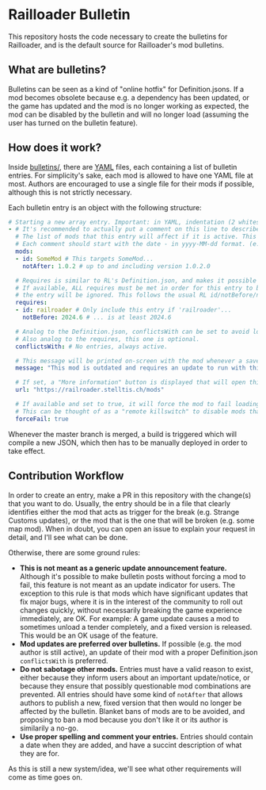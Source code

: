 # Railloader Bulletin

This repository hosts the code necessary to create the bulletins for Railloader, and is the default source for Railloader's mod bulletins.

## What are bulletins?

Bulletins can be seen as a kind of "online hotfix" for Definition.jsons. If a mod becomes obsolete because e.g. a dependency has been updated,
or the game has updated and the mod is no longer working as expected, the mod can be disabled by the bulletin and will no longer load (assuming
the user has turned on the bulletin feature).

## How does it work?

Inside [bulletins/](bulletins/), there are [YAML](https://en.wikipedia.org/wiki/YAML) files, each containing a list of bulletin entries. For simplicity's sake,
each mod is allowed to have one YAML file at most. Authors are encouraged to use a single file for their mods if possible, although this is not strictly necessary.

Each bulletin entry is an object with the following structure:
```yaml
# Starting a new array entry. Important: in YAML, indentation (2 whitespaces) is important, compared to JSON.
- # It's recommended to actually put a comment on this line to describe what the entry is supposed to do.
  # The list of mods that this entry will affect if it is active. This SHOULD always be AT LEAST an id and notAfter.
  # Each comment should start with the date - in yyyy-MM-dd format. (e.g. 2025-12-24).
  mods:
  - id: SomeMod # This targets SomeMod...
    notAfter: 1.0.2 # up to and including version 1.0.2.0

  # Requires is similar to RL's Definition.json, and makes it possible to filter this bulletin.
  # If available, ALL requires must be met in order for this entry to become active. If even one reference is not available,
  # the entry will be ignored. This follows the usual RL id/notBefore/notAfter system, too.
  requires:
  - id: railroader # Only include this entry if 'railroader'...
    notBefore: 2024.6 # ... is at least 2024.6

  # Analog to the Definition.json, conflictsWith can be set to avoid loading this entry if ANY of the conflicts matches.
  # Also analog to the requires, this one is optional.
  conflictsWith: # No entries, always active.

  # This message will be printed on-screen with the mod whenever a save is loaded.
  message: "This mod is outdated and requires an update to run with this version of Railroader."

  # If set, a "More information" button is displayed that will open this URL.
  url: "https://railroader.stelltis.ch/mods"

  # If available and set to true, it will force the mod to fail loading, treating it as if it had an invalid Definition.json/other mod problem.
  # This can be thought of as a "remote killswitch" to disable mods that would otherwise cause problems.
  forceFail: true
```

Whenever the master branch is merged, a build is triggered which will compile a new JSON, which then has to be manually deployed in order to take effect.

## Contribution Workflow

In order to create an entry, make a PR in this repository with the change(s) that you want to do. Usually, the entry should be in a file that clearly identifies
either the mod that acts as trigger for the break (e.g. Strange Customs updates), or the mod that is the one that will be broken (e.g. some map mod). When in doubt,
you can open an issue to explain your request in detail, and I'll see what can be done.

Otherwise, there are some ground rules:

- **This is not meant as a generic update announcement feature.** Although it's possible to make bulletin posts without forcing a mod to fail, this feature is not
  meant as an update indicator for users. The exception to this rule is that mods which have significant updates that fix major bugs, where it is in the interest
  of the community to roll out changes quickly, without necessarily breaking the game experience immediately, are OK. For example: A game update causes a mod to
  sometimes unload a tender completely, and a fixed version is released. This would be an OK usage of the feature.
- **Mod updates are preferred over bulletins.** If possible (e.g. the mod author is still active), an update of their mod with a proper Definition.json `conflictsWith`
  is preferred.
- **Do not sabotage other mods.** Entries must have a valid reason to exist, either because they inform users about an important update/notice, or because they ensure
  that possibly questionable mod combinations are prevented. All entries should have some kind of `notAfter` that allows authors to publish a new, fixed version that
  then would no longer be affected by the bulletin. Blanket bans of mods are to be avoided, and proposing to ban a mod because you don't like it or its author is
  similarily a no-go.
- **Use proper spelling and comment your entries.** Entries should contain a date when they are added, and have a succint description of what they are for.

As this is still a new system/idea, we'll see what other requirements will come as time goes on. 
